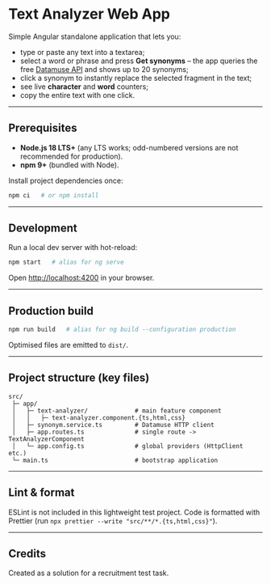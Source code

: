 # Text Analyzer Web App

Simple Angular standalone application that lets you:

* type or paste any text into a textarea;
* select a word or phrase and press **Get synonyms** – the app queries the free [Datamuse API](https://www.datamuse.com/api/) and shows up to 20 synonyms;
* click a synonym to instantly replace the selected fragment in the text;
* see live **character** and **word** counters;
* copy the entire text with one click.

---

## Prerequisites

* **Node.js 18 LTS+** (any LTS works; odd-numbered versions are not recommended for production).
* **npm 9+** (bundled with Node).

Install project dependencies once:

```bash
npm ci   # or npm install
```

---

## Development

Run a local dev server with hot-reload:

```bash
npm start   # alias for ng serve
```

Open <http://localhost:4200> in your browser.

---

## Production build

```bash
npm run build   # alias for ng build --configuration production
```

Optimised files are emitted to `dist/`.

---

## Project structure (key files)

```
src/
 ├─ app/
 │   ├─ text-analyzer/             # main feature component
 │   │   ├─ text-analyzer.component.{ts,html,css}
 │   ├─ synonym.service.ts         # Datamuse HTTP client
 │   ├─ app.routes.ts              # single route -> TextAnalyzerComponent
 │   └─ app.config.ts              # global providers (HttpClient etc.)
 └─ main.ts                        # bootstrap application
```

---

## Lint & format

ESLint is not included in this lightweight test project.
Code is formatted with Prettier (run `npx prettier --write "src/**/*.{ts,html,css}"`).

---

## Credits

Created as a solution for a recruitment test task.
